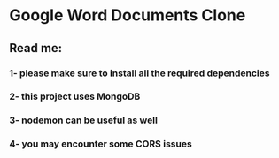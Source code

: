 # Google Word Documents Clone

## Read me:

### 1- please make sure to install all the required dependencies
### 2- this project uses MongoDB
### 3- nodemon can be useful as well 
### 4- you may encounter some CORS issues

